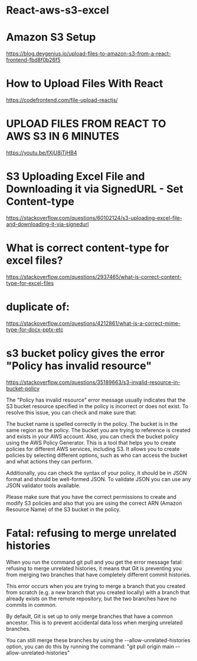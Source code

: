 # React-aws-s3-excel

# Amazon S3 Setup
https://blog.devgenius.io/upload-files-to-amazon-s3-from-a-react-frontend-fbd8f0b26f5

# How to Upload Files With React
https://codefrontend.com/file-upload-reactjs/

# UPLOAD FILES FROM REACT TO AWS S3 IN 6 MINUTES
https://youtu.be/fXjU8jTjHB4

# S3 Uploading Excel File and Downloading it via SignedURL - Set Content-type
https://stackoverflow.com/questions/60102124/s3-uploading-excel-file-and-downloading-it-via-signedurl

# What is correct content-type for excel files?
https://stackoverflow.com/questions/2937465/what-is-correct-content-type-for-excel-files
# duplicate of:
https://stackoverflow.com/questions/4212861/what-is-a-correct-mime-type-for-docx-pptx-etc

# s3 bucket policy gives the error "Policy has invalid resource"
https://stackoverflow.com/questions/35189663/s3-invalid-resource-in-bucket-policy

The "Policy has invalid resource" error message usually indicates that the S3 bucket resource specified in the policy is incorrect or does not exist.
To resolve this issue, you can check and make sure that:

The bucket name is spelled correctly in the policy. The bucket is in the same region as the policy. The bucket you are trying to reference is created and exists in your AWS account. Also, you can check the bucket policy using the AWS Policy Generator. This is a tool that helps you to create policies for different AWS services, including S3. It allows you to create policies by selecting different options, such as who can access the bucket and what actions they can perform.

Additionally, you can check the syntax of your policy, it should be in JSON format and should be well-formed JSON. To validate JSON you can use any JSON validator tools available.

Please make sure that you have the correct permissions to create and modify S3 policies and also that you are using the correct ARN (Amazon Resource Name) of the S3 bucket in the policy.

# Fatal: refusing to merge unrelated histories

When you run the command git pull and you get the error message fatal: refusing to merge unrelated histories, it means that Git is preventing you from merging two branches that have completely different commit histories.

This error occurs when you are trying to merge a branch that you created from scratch (e.g. a new branch that you created locally) with a branch that already exists on the remote repository, but the two branches have no commits in common.

By default, Git is set up to only merge branches that have a common ancestor. This is to prevent accidental data loss when merging unrelated branches.

You can still merge these branches by using the --allow-unrelated-histories option, you can do this by running the command:
"git pull origin main --allow-unrelated-histories"
